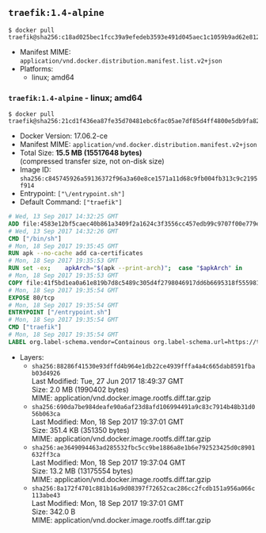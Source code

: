 ## `traefik:1.4-alpine`

```console
$ docker pull traefik@sha256:c18ad025bec1fcc39a9efedeb3593e491d045aec1c1059b9ad62e812e661bbc4
```

-	Manifest MIME: `application/vnd.docker.distribution.manifest.list.v2+json`
-	Platforms:
	-	linux; amd64

### `traefik:1.4-alpine` - linux; amd64

```console
$ docker pull traefik@sha256:21cd1f436ea87fe35d70481ebc6fac05ae7df85d4ff4800e5db9fa82189e95e5
```

-	Docker Version: 17.06.2-ce
-	Manifest MIME: `application/vnd.docker.distribution.manifest.v2+json`
-	Total Size: **15.5 MB (15517648 bytes)**  
	(compressed transfer size, not on-disk size)
-	Image ID: `sha256:c845745926a59136372f96a3a60e8ce1571a11d68c9fb004fb313c9c2195f914`
-	Entrypoint: `["\/entrypoint.sh"]`
-	Default Command: `["traefik"]`

```dockerfile
# Wed, 13 Sep 2017 14:32:25 GMT
ADD file:4583e12bf5caec40b861a3409f2a1624c3f3556cc457edb99c9707f00e779e45 in / 
# Wed, 13 Sep 2017 14:32:26 GMT
CMD ["/bin/sh"]
# Mon, 18 Sep 2017 19:35:45 GMT
RUN apk --no-cache add ca-certificates
# Mon, 18 Sep 2017 19:35:53 GMT
RUN set -ex; 	apkArch="$(apk --print-arch)"; 	case "$apkArch" in 		armhf) arch='arm' ;; 		aarch64) arch='arm64' ;; 		x86_64) arch='amd64' ;; 		*) echo >&2 "error: unsupported architecture: $apkArch"; exit 1 ;; 	esac; 	apk add --no-cache --virtual .fetch-deps libressl; 	wget -O /usr/local/bin/traefik "https://github.com/containous/traefik/releases/download/v1.4.0-rc3/traefik_linux-$arch"; 	apk del .fetch-deps; 	chmod +x /usr/local/bin/traefik
# Mon, 18 Sep 2017 19:35:53 GMT
COPY file:41f5bd1ea0a61e819b7d8c5489c305d4f2798046917dd6b6695318f555981727 in / 
# Mon, 18 Sep 2017 19:35:54 GMT
EXPOSE 80/tcp
# Mon, 18 Sep 2017 19:35:54 GMT
ENTRYPOINT ["/entrypoint.sh"]
# Mon, 18 Sep 2017 19:35:54 GMT
CMD ["traefik"]
# Mon, 18 Sep 2017 19:35:54 GMT
LABEL org.label-schema.vendor=Containous org.label-schema.url=https://traefik.io org.label-schema.name=Traefik org.label-schema.description=A modern reverse-proxy org.label-schema.version=v1.4.0-rc3 org.label-schema.docker.schema-version=1.0
```

-	Layers:
	-	`sha256:88286f41530e93dffd4b964e1db22ce4939fffa4a4c665dab8591fbab03d4926`  
		Last Modified: Tue, 27 Jun 2017 18:49:37 GMT  
		Size: 2.0 MB (1990402 bytes)  
		MIME: application/vnd.docker.image.rootfs.diff.tar.gzip
	-	`sha256:690da7be984deafe90a6af23d8afd106994491a9c83c7914b48b31d056b063ca`  
		Last Modified: Mon, 18 Sep 2017 19:37:01 GMT  
		Size: 351.4 KB (351350 bytes)  
		MIME: application/vnd.docker.image.rootfs.diff.tar.gzip
	-	`sha256:ae3649094463ad285532fbc5cc9be1886a8e1b6e792523425d0c8901632ff3ca`  
		Last Modified: Mon, 18 Sep 2017 19:37:04 GMT  
		Size: 13.2 MB (13175554 bytes)  
		MIME: application/vnd.docker.image.rootfs.diff.tar.gzip
	-	`sha256:8a172f4701c881b16a9d08397f72652cac286cc2fcdb151a956a066c113abe43`  
		Last Modified: Mon, 18 Sep 2017 19:37:01 GMT  
		Size: 342.0 B  
		MIME: application/vnd.docker.image.rootfs.diff.tar.gzip
